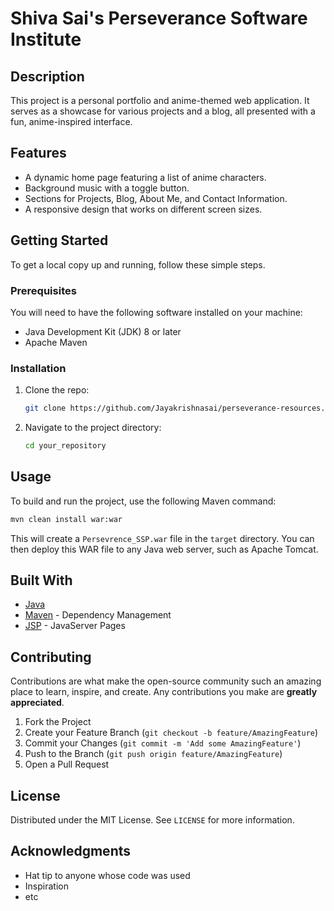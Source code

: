 # Shiva Sai's Perseverance Software Institute

## Description

This project is a personal portfolio and anime-themed web application. It serves as a showcase for various projects and a blog, all presented with a fun, anime-inspired interface.

## Features

- A dynamic home page featuring a list of anime characters.
- Background music with a toggle button.
- Sections for Projects, Blog, About Me, and Contact Information.
- A responsive design that works on different screen sizes.

## Getting Started

To get a local copy up and running, follow these simple steps.

### Prerequisites

You will need to have the following software installed on your machine:

- Java Development Kit (JDK) 8 or later
- Apache Maven

### Installation

1. Clone the repo:
   ```sh
   git clone https://github.com/Jayakrishnasai/perseverance-resources.git
   ```
2. Navigate to the project directory:
   ```sh
   cd your_repository
   ```

## Usage

To build and run the project, use the following Maven command:

```sh
mvn clean install war:war
```

This will create a `Persevrence_SSP.war` file in the `target` directory. You can then deploy this WAR file to any Java web server, such as Apache Tomcat.

## Built With

* [Java](https://www.java.com/)
* [Maven](https://maven.apache.org/) - Dependency Management
* [JSP](https://www.oracle.com/java/technologies/jspt.html) - JavaServer Pages

## Contributing

Contributions are what make the open-source community such an amazing place to learn, inspire, and create. Any contributions you make are **greatly appreciated**.

1. Fork the Project
2. Create your Feature Branch (`git checkout -b feature/AmazingFeature`)
3. Commit your Changes (`git commit -m 'Add some AmazingFeature'`)
4. Push to the Branch (`git push origin feature/AmazingFeature`)
5. Open a Pull Request

## License

Distributed under the MIT License. See `LICENSE` for more information.

## Acknowledgments

* Hat tip to anyone whose code was used
* Inspiration
* etc
